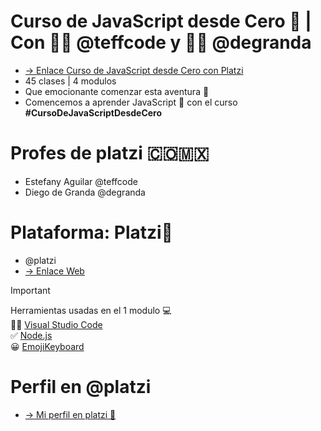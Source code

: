 # Curso de JavaScript desde Cero 💚 | Con 👩‍💻 @teffcode y 🧑‍💻 @degranda
* [-> Enlace Curso de JavaScript desde Cero con Platzi](https://platzi.com/cursos/javascript-fundamentos/)
* 45 clases | 4 modulos 
* Que emocionante comenzar esta aventura 🚀 
* Comencemos a aprender JavaScript 💛 con el curso <strong>#CursoDeJavaScriptDesdeCero</strong> 

# Profes de platzi 🇨🇴🇲🇽
* Estefany Aguilar @teffcode
* Diego de Granda @degranda
  
# Plataforma: Platzi💚
* @platzi
* [-> Enlace Web](https://platzi.com/new-home/)

> [!IMPORTANT]
> Herramientas usadas en el 1 modulo 💻 <br>
> 👩‍💻 [Visual Studio Code](https://code.visualstudio.com/) <br>
> ✅ [Node.js](https://nodejs.org/en) <br>
> 😀 [EmojiKeyboard](https://emojikeyboard.top/) 

# Perfil en @platzi 
* [-> Mi perfil en platzi 💚](https://platzi.com/p/julianacastilloaraujo/)
